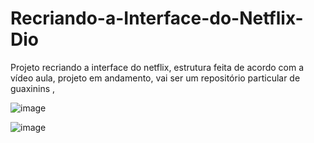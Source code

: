 # Recriando-a-Interface-do-Netflix-Dio
Projeto recriando a interface do netflix,  estrutura feita de acordo com a vídeo aula,  projeto em andamento, vai ser um repositório particular de guaxinins ,

![image](https://user-images.githubusercontent.com/91574553/167282805-04ab5aad-f2bc-4a1c-bb6d-64f0429ddb16.png)

![image](https://user-images.githubusercontent.com/91574553/166627192-0a709128-e8eb-4ddb-8050-aadaea5d04cb.png)
